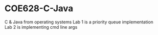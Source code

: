 # COE628-C-Java
C &amp; Java from operating systems
Lab 1 is a priority queue implementation
Lab 2 is implementing cmd line args
